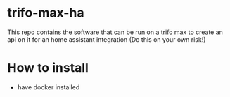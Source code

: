 # trifo-max-ha

This repo contains the software that can be run on a trifo max to create an api on it for an home assistant integration (Do this on your own risk!)


# How to install

- have docker installed


